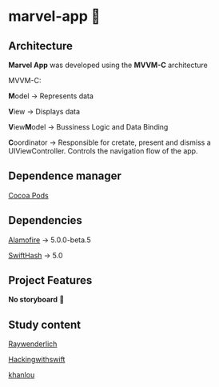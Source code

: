 # marvel-app :iphone:

## Architecture

**Marvel App** was developed using the **MVVM-C** architecture

MVVM-C:

**M**odel -> Represents data<p>
**V**iew -> Displays data<p>
**V**iew**M**odel -> Bussiness Logic and Data Binding<p>
**C**oordinator -> Responsible for cretate, present and dismiss a UIViewController. Controls the navigation flow of the app.<p>

## Dependence manager

[Cocoa Pods](https://cocoapods.org/) <p>

## Dependencies

[Alamofire](https://github.com/Alamofire/Alamofire)  ->  5.0.0-beta.5 <p>
[SwiftHash](https://github.com/onmyway133/SwiftHash) -> 5.0 <p>

## Project Features

**No storyboard** :raised_hands:

## Study content

[Raywenderlich](https://www.raywenderlich.com/158-coordinator-tutorial-for-ios-getting-started) <p>
[Hackingwithswift](https://www.hackingwithswift.com/articles/71/how-to-use-the-coordinator-pattern-in-ios-apps) <p>
[khanlou](https://khanlou.com/) <p>
